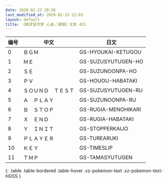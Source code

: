 ```yaml
---
date: 2020-02-23 20:56
last_modified_at: 2020-02-23 22:03
layout: default
title: 《精灵宝可梦 心金／魂银》文本 431
---
```

| 编号 | 中文 | 日文 |
| ---- | ---- | ---- |
| 0 | ＢＧＭ | GS-HYOUKAI-KETUGOU |
| 1 | ＭＥ | GS-SUZUSYUTUGEN-HO |
| 2 | ＳＥ | GS-SUZUNOONPA-HO |
| 3 | ＰＶ | GS-HOUOU-HABATAKI |
| 4 | ＳＯＵＮＤ　ＴＥＳＴ | GS-SUZUSYUTUGEN-RU |
| 5 | Ａ　ＰＬＡＹ | GS-SUZUNOONPA-RU |
| 6 | Ｂ　ＳＴＯＰ | GS-RUGIA-MENOHIKARI |
| 7 | Ｘ　ＥＮＤ | GS-RUGIA-HABATAKI |
| 8 | Ｙ　ＩＮＩＴ | GS-STOPPERKAIJO |
| 9 | ＰＬＡＹＥＲ | GS-TUREARUKI |
| 10 | ＫＥＹ | GS-TIMESLIP |
| 11 | ＴＭＰ | GS-TAMASYUTUGEN |
{: .table .table-bordered .table-hover .xz-pokemon-text .xz-pokemon-text-HGSS }